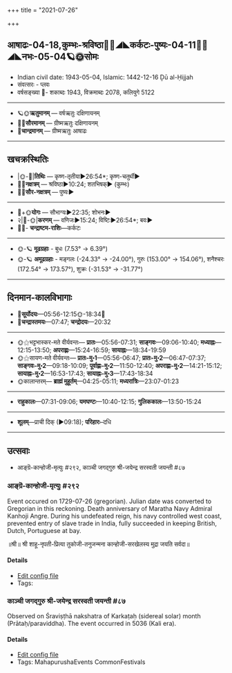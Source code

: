 +++
title = "2021-07-26"

+++
## आषाढः-04-18,कुम्भः-श्रविष्ठा🌛🌌◢◣कर्कटः-पुष्यः-04-11🌌🌞◢◣नभः-05-04🪐🌞सोमः
- Indian civil date: 1943-05-04, Islamic: 1442-12-16 Ḏū al-Ḥijjah
- संवत्सरः - प्लवः
- वर्षसङ्ख्या 🌛- शकाब्दः 1943, विक्रमाब्दः 2078, कलियुगे 5122
___________________
- 🪐🌞**ऋतुमानम्** — वर्षऋतुः दक्षिणायनम्
- 🌌🌞**सौरमानम्** — ग्रीष्मऋतुः दक्षिणायनम्
- 🌛**चान्द्रमानम्** — ग्रीष्मऋतुः आषाढः
___________________


## खचक्रस्थितिः
- |🌞-🌛|**तिथिः** — कृष्ण-तृतीया►26:54*; कृष्ण-चतुर्थी►  
- 🌌🌛**नक्षत्रम्** — श्रविष्ठा►10:24; शतभिषक्► (कुम्भः)  
- 🌌🌞**सौर-नक्षत्रम्** — पुष्यः►  
___________________
- 🌛+🌞**योगः** — सौभाग्यः►22:35; शोभनः►  
- २|🌛-🌞|**करणम्** — वणिजः►15:24; विष्टिः►26:54*; बवः►  
- 🌌🌛- **चन्द्राष्टम-राशिः**—कर्कटः  
___________________
- 🌞-🪐 **मूढग्रहाः** - बुधः (7.53° → 6.39°)
- 🌞-🪐 **अमूढग्रहाः** - मङ्गलः (-24.33° → -24.00°), गुरुः (153.00° → 154.06°), शनैश्चरः (172.54° → 173.57°), शुक्रः (-31.53° → -31.77°)
___________________


## दिनमान-कालविभागाः
- 🌅**सूर्योदयः**—05:56-12:15🌞️-18:34🌇  
- 🌛**चन्द्रास्तमयः**—07:47; **चन्द्रोदयः**—20:32  
___________________
- 🌞⚝भट्टभास्कर-मते वीर्यवन्तः— **प्रातः**—05:56-07:31; **साङ्गवः**—09:06-10:40; **मध्याह्नः**—12:15-13:50; **अपराह्णः**—15:24-16:59; **सायाह्नः**—18:34-19:59  
- 🌞⚝सायण-मते वीर्यवन्तः— **प्रातः-मु॰1**—05:56-06:47; **प्रातः-मु॰2**—06:47-07:37; **साङ्गवः-मु॰2**—09:18-10:09; **पूर्वाह्णः-मु॰2**—11:50-12:40; **अपराह्णः-मु॰2**—14:21-15:12; **सायाह्नः-मु॰2**—16:53-17:43; **सायाह्नः-मु॰3**—17:43-18:34  
- 🌞कालान्तरम्— **ब्राह्मं मुहूर्तम्**—04:25-05:11; **मध्यरात्रिः**—23:07-01:23  
___________________
- **राहुकालः**—07:31-09:06; **यमघण्टः**—10:40-12:15; **गुलिककालः**—13:50-15:24  
___________________
- **शूलम्**—प्राची दिक् (►09:18); **परिहारः**–दधि  
___________________

## उत्सवाः
- आङ्ग्रॆ-कान्होजी-मृत्युः #२९२, काञ्ची जगद्गुरु श्री-जयेन्द्र सरस्वती जयन्ती #८७
### आङ्ग्रॆ-कान्होजी-मृत्युः #२९२

Event occured on 1729-07-26 (gregorian). Julian date was converted to Gregorian in this reckoning. Death anniversary of Maratha Navy Admiral Kanhoji Angre. During his undefeated reign, his navy controlled west coast, prevented entry of slave trade in India, fully succeeded in keeping British, Dutch, Portuguese at bay.

॥श्री॥ श्री शाहू-नृपती-प्रित्या तुकोजी-तनुजन्मना कान्होजी-सरखेलस्य मुद्रा जयति सर्वदा॥ 


#### Details
- [Edit config file](https://github.com/jyotisham/adyatithi/tree/master/mahApuruSha/xatra-later/gregorian/day/07/26/AngrE-kAnhojI-mRtyuH.toml)
- Tags: 


### काञ्ची जगद्गुरु श्री-जयेन्द्र सरस्वती जयन्ती #८७

Observed on Śraviṣṭhā nakshatra of Karkaṭaḥ (sidereal solar) month (Prātaḥ/paraviddha). The event occurred in 5036 (Kali era).  


#### Details
- [Edit config file](https://github.com/jyotisham/adyatithi/tree/master/mahApuruSha/kAnchI-maTha/sidereal_solar_month/nakshatra/04/23/kAJcI_jagadguru_zrI~jayEndra_sarasvatI_jayantI.toml)
- Tags: MahapurushaEvents CommonFestivals


